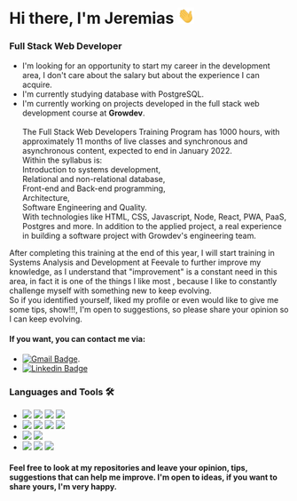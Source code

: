 # Hi there, I'm Jeremias <img src="https://github.com/ABSphreak/ABSphreak/blob/master/gifs/Hi.gif" width="30px">
### Full Stack Web Developer

- I'm looking for an opportunity to start my career in the development area, I don't care about the salary but about the experience I can acquire.
- I'm currently studying database with PostgreSQL.
- I'm currently working on projects developed in the full stack web development course at **Growdev**.</br></br>
The Full Stack Web Developers Training Program has 1000 hours, with approximately 11 months of live classes and synchronous and asynchronous content, expected to end in January 2022.</br>
Within the syllabus is:</br>
Introduction to systems development,</br>
Relational and non-relational database,</br>
Front-end and Back-end programming,</br>
Architecture,</br>
Software Engineering and Quality.</br>
With technologies like HTML, CSS, Javascript, Node, React, PWA, PaaS, Postgres and more.
In addition to the applied project, a real experience in building a software project with Growdev's engineering team.</br>

After completing this training at the end of this year, I will start training in Systems Analysis and Development at Feevale to further improve my knowledge, as I understand that "improvement" is a constant need in this area, in fact it is one of the things I like most , because I like to constantly challenge myself with something new to keep evolving.</br>
So if you identified yourself, liked my profile or even would like to give me some tips, show!!!, I'm open to suggestions, so please share your opinion so I can keep evolving.</br>

#### If you want, you can contact me via:
- [![Gmail Badge](https://img.shields.io/badge/-jeremiasbrizolla@gmail.com-6633cc?style=flat-square&logo=Gmail&logoColor=white&link=mailto:jeremiasbrizolla@gmail.com)](mailto:jeremiasbrizolla@gmail.com).
- [![Linkedin Badge](https://img.shields.io/badge/-Jeremias%20Brizolla-6633cc?style=flat-square&logo=Linkedin&logoColor=white&link=https://www.linkedin.com/in/jeremias-lorenzetti-brizolla-255243140/)](https://www.linkedin.com/in/jeremias-lorenzetti-brizolla-255243140/)</br>

### Languages and Tools 🛠 

<ul>
    <li>
        <img src="https://img.shields.io/badge/HTML5-E34F26?style=for-the-badge&logo=html5&logoColor=white" />
        <img src="https://img.shields.io/badge/CSS3-1572B6?style=for-the-badge&logo=css3&logoColor=white" />
        <img src="https://img.shields.io/badge/JavaScript-F7DF1E?style=for-the-badge&logo=javascript&logoColor=black" />
        <img src="https://img.shields.io/badge/Bootstrap-563D7C?style=for-the-badge&logo=bootstrap&logoColor=white" />
    </li>
    <li>
        <img src="https://img.shields.io/badge/TypeScript-007ACC?style=for-the-badge&logo=typescript&logoColor=white" />
        <img src="https://img.shields.io/badge/Node.js-339933?style=for-the-badge&logo=Node.js&logoColor=ffffff"/>
        <img src="https://img.shields.io/badge/-JSON-181717?style=for-the-badge&logo=json" />
        <img src="https://img.shields.io/badge/Express.js-000000?style=for-the-badge&logo=express&logoColor=white"/>
    </li>
    <li>
        <img src="https://img.shields.io/badge/MySQL-00000F?style=for-the-badge&logo=mysql&logoColor=white" />
        <img src="https://img.shields.io/badge/PostgreSQL-316192?style=for-the-badge&logo=postgresql&logoColor=white" />
    </li>
    <li>
        <img src="https://img.shields.io/badge/-GitHub-181717?style=for-the-badge&logo=github"/>
        <img src="https://img.shields.io/badge/-Git-%23F05032?style=for-the-badge&logo=git&logoColor=%23ffffff"/>
        <img src="https://img.shields.io/badge/Heroku-430098?style=for-the-badge&logo=heroku&logoColor=white" />
    </li>
</ul>

#### Feel free to look at my repositories and leave your opinion, tips, suggestions that can help me improve. I'm open to ideas, if you want to share yours, I'm very happy.

